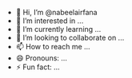 - 👋 Hi, I’m @nabeelairfana
- 👀 I’m interested in ...
- 🌱 I’m currently learning ...
- 💞️ I’m looking to collaborate on ...
- 📫 How to reach me ...
- 😄 Pronouns: ...
- ⚡ Fun fact: ...

<!---
nabeelairfana/nabeelairfana is a ✨ special ✨ repository because its `README.md` (this file) appears on your GitHub profile.
You can click the Preview link to take a look at your changes.
--->
